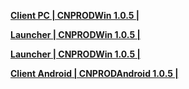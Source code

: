 **[Client PC | CNPRODWin 1.0.5 |  ](https://autopatchcn.bhsr.com/client/cn/20230413215209_VC9JD8S2WrcciZFu/StarRail_1.0.5.zip)**

**[Launcher | CNPRODWin 1.0.5 |  ](https://autopatchcn.bhsr.com/client/cn/20230413215042_aplSx1uQpkRmXBCk/StarRail_setup_ad_bdpz_20230422200015.exe)**

**[Launcher | CNPRODWin 1.0.5 |  ](https://autopatchcn.bhsr.com/client/cn/20230413215042_aplSx1uQpkRmXBCk/StarRail_setup_gw_20230422200015.exe)**

**[Client Android | CNPRODAndroid 1.0.5 |  ](https://autopatchcn.bhsr.com/client/cn/20230413215209_VC9JD8S2WrcciZFu/StarRail_1.0.5_gw.apk)**
